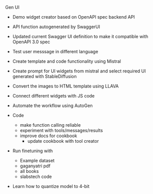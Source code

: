 Gen UI

- Demo  widget creator based on OpenAPI spec backend API
- API function autogenerated by SwaggerUI
- Updated current Swagger UI definition to make it compatible with OpenAPI 3.0 spec
- Test user messsage in different language

- Create template and code functionality using Mistral
- Create prompt for UI widgets from mistral and select required UI generated with StableDiffusion
- Convert the images to HTML template using LLAVA
- Connect different widgets with JS code 


- Automate the workflow using AutoGen

- Code
    - make function calling reliable
    - experiment with tools/messages/results
    - improve docs for cookbook
        - update cookbook with tool creator

- Run finetuning with
    - Example dataset
    - gaganyatri pdf
     - all books 
    - slabstech code

- Learn how to quantize model to 4-bit